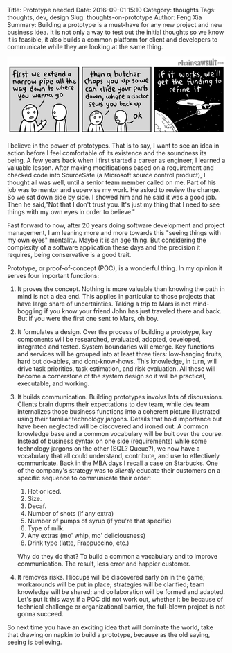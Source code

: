 Title: Prototype needed
Date: 2016-09-01 15:10
Category: thoughts
Tags: thoughts, dev, design
Slug: thoughts-on-prototype
Author: Feng Xia
Summary: Building a prototype is a must-have for any new project
    and new business idea. It is not only a way to test out
    the initial thoughts so we know it is feasible, it also builds a
    common platform for client and developers to communicate while they
    are looking at the same thing.

![Proof of concept](images/20150930_transporter.png)

I believe in the power of prototypes.
That is to say, I want to see an idea in action before
I feel comfortable of its existence and the soundness
its being. A few years back
when I first
started a career as engineer, I learned a valuable lesson.
After making modifications based on a requirement and checked
code into SourceSafe (a Microsoft source control product), I
thought all was well, until a senior team member called on me.
Part of his job was to mentor and supervise my work.
He asked to review
the change. So we sat down side by side. I showed him
and he said it was a good job. Then he said,"Not
that I don't trust you. It's just my thing that I need to see
things with my own eyes in order to believe."

Fast forward to now, after 20 years doing software development
and project management, I am leaning more and more towards
this "seeing things with my own eyes" mentality. Maybe it is
an age thing. But considering the complexity of a
software application these days and the precision it requires,
being conservative is a good trait.

Prototype, or proof-of-concept (POC), is a wonderful
thing. In my opinion it serves four important functions:

1. It proves the concept. Nothing is more valuable than knowing
   the path in mind is not a dea end. This applies in particular to
   those projects that have large share of uncertainties. Taking
   a trip to Mars is not mind-boggling if you know your friend
   John has just traveled there and back. But if you were the first
   one sent to Mars, oh boy.

2. It formulates a design. Over the process of building a prototype, key
   components will be researched, evaluated, adopted,
   developed, integrated and tested. System boundaries will emerge. Key
   functions and services will be grouped into at least three tiers:
   low-hanging fruits, hard but do-ables, and dont-know-hows.
   This knowledge, in turn,  will drive task
   priorities, task estimation, and risk evaluation.
   All these will become a cornerstone of the system design so it will be
   practical, executable, and working.


3. It builds communication. Building prototypes involvs lots of
discussions. Clients brain dupms their expectations to dev team, while
dev team internalizes those business functions into
a coherent picture illustrated using their familiar technology jargons.
Details that hold importance but have been neglected will be discovered
and ironed out. A common knowledge base
and a common vocabulary will be buit over the course. Instead of
business syntax on one side (requirements)
while some technology jargons on
the other (SQL? Queue?), we now have a vocabulary that all
could understand, contribute, and use to effectively communicate.
Back in the MBA days I recall a case on Starbucks. One of the company's
strategy was to *silently* educate their customers on a specific
sequence to communicate their order:

    1. Hot or iced.
    2. Size.
    3. Decaf.
    4. Number of shots (if any extra)
    5. Number of pumps of syrup (if you're that specific)
    6. Type of milk.
    7. Any extras (mo' whip, mo' deliciousness)
    8. Drink type (latte, Frappuccino, etc.)


    Why do they do that? To build a common a vacabulary and
    to improve communication. The result, less error and happier customer.

4. It removes risks. Hiccups will be discovered early
on in the game; workarounds will be put in place; strategies
will be clarified; team knowledge will be shared; and collaboration
will be formed and adapted. Let's put it this way: if a POC
did not work out, whether it be because of technical challenge
or organizational barrier, the full-blown project is not gonna succeed.

So next time you have an exciting idea that will dominate the world,
take that drawing on napkin to build a prototype, because as the old saying,
seeing is believing.
